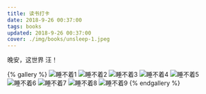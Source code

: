 ```yaml
---
title: 读书打卡
date: 2018-9-26 00:37:00
tags: books
updated: 2018-9-26 00:37:00
cover: ./img/books/unsleep-1.jpeg
---
```



晚安，这世界 汪！

{% gallery %}
![睡不着1](./img/books/unsleep-1.jpeg)
![睡不着2](./img/books/unsleep-2.jpeg)
![睡不着3](./img/books/unsleep-3.jpeg)
![睡不着4](./img/books/unsleep-4.jpeg)
![睡不着5](./img/books/unsleep-5.jpeg)
![睡不着6](./img/books/unsleep-6.jpeg)
![睡不着7](./img/books/unsleep-7.jpeg)
![睡不着8](./img/books/unsleep-8.jpeg)
![睡不着9](./img/books/unsleep-9.jpeg)
{% endgallery %}
